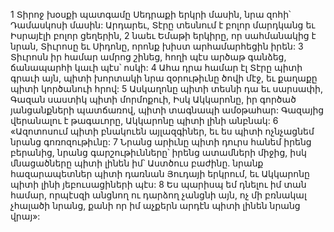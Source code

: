 1 Տիրոջ խօսքի պատգամը Սեդրաքի երկրի մասին,
նրա զոհի՝ Դամասկոսի մասին:
Արդարեւ, Տէրը տեսնում է բոլոր մարդկանց
եւ Իսրայէլի բոլոր ցեղերին,
2 նաեւ Եմաթի երկիրը, որ սահմանակից է նրան,
Տիւրոսը եւ Սիդոնը, որոնք խիստ արհամարհեցին իրեն:
3 Տիւրոսն իր համար ամրոց շինեց,
հողի պէս արծաթ գանձեց,
ճանապարհի կաւի պէս՝ ոսկի:
4 Ահա դրա համար էլ Տէրը պիտի գրաւի այն,
պիտի խորտակի նրա զօրութիւնը ծովի մէջ,
եւ քաղաքը պիտի կործանուի հրով:
5 Ասկաղոնը պիտի տեսնի դա եւ սարսափի,
Գազան սաստիկ պիտի մորմոքուի,
Իսկ Ակկարոնը, իր գործած յանցանքների պատճառով,
պիտի տագնապի ամօթահար:
Գազայից վերանալու է թագաւորը,
Ակկարոնը պիտի լինի անբնակ:
6 «Ազոտոսում պիտի բնակուեն այլազգիներ,
եւ ես պիտի ոչնչացնեմ նրանց գոռոզութիւնը:
7 Նրանց արիւնը պիտի դուրս հանեմ իրենց բերանից,
նրանց գարշութիւնները՝ իրենց ատամների միջից,
իսկ մնացածները պիտի լինեն իմ՝ Աստծուս բաժինը.
նրանք հազարապետներ պիտի դառնան Յուդայի երկրում,
եւ Ակկարոնը պիտի լինի յեբուսացիների պէս:
8 Ես պարիսպ եմ դնելու իմ տան համար,
որպէսզի անցնող ու դարձող չանցնի այն,
ոչ մի բռնակալ չհալածի նրանց,
քանի որ իմ աչքերն արդէն պիտի լինեն նրանց վրայ»:
